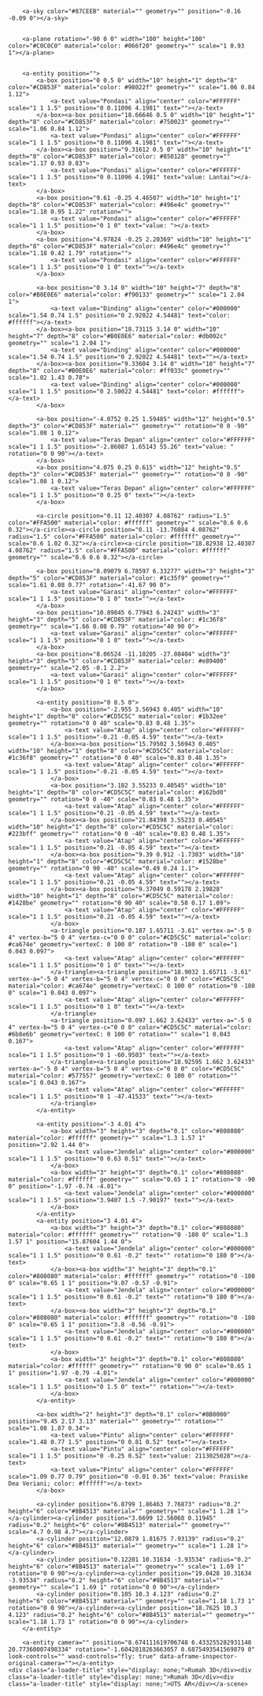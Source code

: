 <!DOCTYPE html>
<html>
<head>
  <title>UTS AR</title>
  <script src="https://aframe.io/releases/1.3.0/aframe.min.js"></script>
</head>
<body>
    <a-scene inspector="" keyboard-shortcuts="" screenshot="" vr-mode-ui="" device-orientation-permission-ui="">

        <a-sky color="#87CEEB" material="" geometry="" position="-0.16 -0.09 0"></a-sky>
    
    
        <a-plane rotation="-90 0 0" width="100" height="100" color="#C0C0C0" material="color: #066f20" geometry="" scale="1 0.93 1"></a-plane>
    
    
        <a-entity position="">
            <a-box position="0 0.5 0" width="10" height="1" depth="8" color="#CD853F" material="color: #98022f" geometry="" scale="1.06 0.84 1.12">
                <a-text value="Pondasi" align="center" color="#FFFFFF" scale="1 1 1.5" position="0 0.11096 4.1981" text=""></a-text>
            </a-box><a-box position="18.66646 0.5 0" width="10" height="1" depth="8" color="#CD853F" material="color: #750023" geometry="" scale="1.06 0.84 1.12">
                <a-text value="Pondasi" align="center" color="#FFFFFF" scale="1 1 1.5" position="0 0.11096 4.1981" text=""></a-text>
            </a-box><a-box position="9.31612 0.5 0" width="10" height="1" depth="8" color="#CD853F" material="color: #850128" geometry="" scale="1.17 0.93 0.83">
                <a-text value="Pondasi" align="center" color="#FFFFFF" scale="1 1 1.5" position="0 0.11096 4.1981" text="value: Lantai"></a-text>
            </a-box>
            <a-box position="9.61 -0.25 4.46507" width="10" height="1" depth="8" color="#CD853F" material="color: #496e4c" geometry="" scale="1.18 0.95 1.22" rotation="">
                <a-text value="Pondasi" align="center" color="#FFFFFF" scale="1 1 1.5" position="0 1 0" text="value: "></a-text>
            </a-box>
            <a-box position="4.97824 -0.25 2.20369" width="10" height="1" depth="8" color="#CD853F" material="color: #496e4c" geometry="" scale="1.18 0.42 1.79" rotation="">
                <a-text value="Pondasi" align="center" color="#FFFFFF" scale="1 1 1.5" position="0 1 0" text=""></a-text>
            </a-box>
    
            <a-box position="0 3.14 0" width="10" height="7" depth="8" color="#B0E0E6" material="color: #f90133" geometry="" scale="1 2.04 1">
                <a-text value="Dinding" align="center" color="#000000" scale="1.54 0.74 1.5" position="0 2.92022 4.54481" text="color: #ffffff"></a-text>
            </a-box><a-box position="18.73115 3.14 0" width="10" height="7" depth="8" color="#B0E0E6" material="color: #db002c" geometry="" scale="1 2.04 1">
                <a-text value="Dinding" align="center" color="#000000" scale="1.54 0.74 1.5" position="0 2.92022 4.54481" text=""></a-text>
            </a-box><a-box position="9.33604 3.14 0" width="10" height="7" depth="8" color="#B0E0E6" material="color: #ff033c" geometry="" scale="1.02 1.43 0.78">
                <a-text value="Dinding" align="center" color="#000000" scale="1 1 1.5" position="0 2.50022 4.54481" text="color: #ffffff"></a-text>
            </a-box>
    
            <a-box position="-4.0752 0.25 1.59485" width="12" height="0.5" depth="3" color="#CD853F" material="" geometry="" rotation="0 0 -90" scale="1.08 1 0.12">
                <a-text value="Teras Depan" align="center" color="#FFFFFF" scale="1 1 1.5" position="-2.86087 1.65143 55.26" text="value: " rotation="0 0 90"></a-text>
            </a-box>
            <a-box position="4.075 0.25 0.615" width="12" height="0.5" depth="3" color="#CD853F" material="" geometry="" rotation="0 0 -90" scale="1.08 1 0.12">
                <a-text value="Teras Depan" align="center" color="#FFFFFF" scale="1 1 1.5" position="0 0.25 0" text=""></a-text>
            </a-box>
    
            <a-circle position="0.11 12.40307 4.08762" radius="1.5" color="#FFA500" material="color: #ffffff" geometry="" scale="0.6 0.6 0.32"></a-circle><a-circle position="0.11 -13.76084 4.08762" radius="1.5" color="#FFA500" material="color: #ffffff" geometry="" scale="0.6 1.02 0.32"></a-circle><a-circle position="18.82938 12.40307 4.08762" radius="1.5" color="#FFA500" material="color: #ffffff" geometry="" scale="0.6 0.6 0.32"></a-circle>
    
            <a-box position="8.09079 6.78597 6.33277" width="3" height="3" depth="5" color="#CD853F" material="color: #1c35f9" geometry="" scale="1.61 0.08 0.77" rotation="-41.67 90 0">
                <a-text value="Garasi" align="center" color="#FFFFFF" scale="1 1 1.5" position="0 1 0" text=""></a-text>
            </a-box>
            <a-box position="10.89845 6.77943 6.24243" width="3" height="3" depth="5" color="#CD853F" material="color: #1c36f8" geometry="" scale="1.66 0.08 0.79" rotation="40 90 0">
                <a-text value="Garasi" align="center" color="#FFFFFF" scale="1 1 1.5" position="0 1 0" text=""></a-text>
            </a-box>
            <a-box position="8.06524 -11.10205 -27.08404" width="3" height="3" depth="5" color="#CD853F" material="color: #e89400" geometry="" scale="2.05 -0.1 2.2">
                <a-text value="Garasi" align="center" color="#FFFFFF" scale="1 1 1.5" position="0 1 0" text=""></a-text>
            </a-box>
    
            <a-entity position="0 8.5 0">
                <a-box position="-2.955 3.56943 0.405" width="10" height="1" depth="8" color="#CD5C5C" material="color: #1b32ee" geometry="" rotation="0 0 40" scale="0.83 0.48 1.35">
                    <a-text value="Atap" align="center" color="#FFFFFF" scale="1 1 1.5" position="-0.21 -0.05 4.59" text=""></a-text>
                </a-box><a-box position="15.79502 3.56943 0.405" width="10" height="1" depth="8" color="#CD5C5C" material="color: #1c36f8" geometry="" rotation="0 0 40" scale="0.83 0.48 1.35">
                    <a-text value="Atap" align="center" color="#FFFFFF" scale="1 1 1.5" position="-0.21 -0.05 4.59" text=""></a-text>
                </a-box>
                <a-box position="3.182 3.55233 0.40545" width="10" height="1" depth="8" color="#CD5C5C" material="color: #162bd0" geometry="" rotation="0 0 -40" scale="0.83 0.48 1.35">
                    <a-text value="Atap" align="center" color="#FFFFFF" scale="1 1 1.5" position="0.21 -0.05 4.59" text=""></a-text>
                </a-box><a-box position="21.84398 3.55233 0.40545" width="10" height="1" depth="8" color="#CD5C5C" material="color: #223bff" geometry="" rotation="0 0 -40" scale="0.83 0.48 1.35">
                    <a-text value="Atap" align="center" color="#FFFFFF" scale="1 1 1.5" position="0.21 -0.05 4.59" text=""></a-text>
                </a-box><a-box position="9.39 0.912 -1.7303" width="10" height="1" depth="8" color="#CD5C5C" material="color: #1528be" geometry="" rotation="0 90 -40" scale="0.49 0.24 1.1">
                    <a-text value="Atap" align="center" color="#FFFFFF" scale="1 1 1.5" position="0.21 -0.05 4.59" text=""></a-text>
                </a-box><a-box position="9.37049 0.59178 2.19828" width="10" height="1" depth="8" color="#CD5C5C" material="color: #1428be" geometry="" rotation="0 90 40" scale="0.58 0.17 1.09">
                    <a-text value="Atap" align="center" color="#FFFFFF" scale="1 1 1.5" position="0.21 -0.05 4.59" text=""></a-text>
                </a-box>
                <a-triangle position="0.187 1.65711 -3.61" vertex-a="-5 0 4" vertex-b="5 0 4" vertex-c="0 0 0" color="#CD5C5C" material="color: #ca674e" geometry="vertexC: 0 100 0" rotation="0 -180 0" scale="1 0.043 0.097">
                    <a-text value="Atap" align="center" color="#FFFFFF" scale="1 1 1.5" position="0 1 0" text=""></a-text>
                </a-triangle><a-triangle position="18.9032 1.65711 -3.61" vertex-a="-5 0 4" vertex-b="5 0 4" vertex-c="0 0 0" color="#CD5C5C" material="color: #ca674e" geometry="vertexC: 0 100 0" rotation="0 -180 0" scale="1 0.043 0.097">
                    <a-text value="Atap" align="center" color="#FFFFFF" scale="1 1 1.5" position="0 1 0" text=""></a-text>
                </a-triangle>
                <a-triangle position="0.097 1.662 3.62433" vertex-a="-5 0 4" vertex-b="5 0 4" vertex-c="0 0 0" color="#CD5C5C" material="color: #6b8e6b" geometry="vertexC: 0 100 0" rotation="" scale="1 0.043 0.167">
                    <a-text value="Atap" align="center" color="#FFFFFF" scale="1 1 1.5" position="0 1 -60.9503" text=""></a-text>
                </a-triangle><a-triangle position="18.92595 1.662 3.62433" vertex-a="-5 0 4" vertex-b="5 0 4" vertex-c="0 0 0" color="#CD5C5C" material="color: #577557" geometry="vertexC: 0 100 0" rotation="" scale="1 0.043 0.167">
                    <a-text value="Atap" align="center" color="#FFFFFF" scale="1 1 1.5" position="0 1 -47.41533" text=""></a-text>
                </a-triangle>
            </a-entity>
    
            <a-entity position="-3 4.01 4">
                <a-box width="3" height="3" depth="0.1" color="#808080" material="color: #ffffff" geometry="" scale="1.3 1.57 1" position="2.92 1.44 0">
                    <a-text value="Jendela" align="center" color="#000000" scale="1 1 1.5" position="0 0.63 0.51" text=""></a-text>
                </a-box>
                <a-box width="3" height="3" depth="0.1" color="#808080" material="color: #ffffff" geometry="" scale="0.65 1 1" rotation="0 -90 0" position="-1.97 -0.74 -4.01">
                    <a-text value="Jendela" align="center" color="#000000" scale="1 1 1.5" position="3.9407 1.5 -7.90197" text=""></a-text>
                </a-box>
            </a-entity>
            <a-entity position="3 4.01 4">
                <a-box width="3" height="3" depth="0.1" color="#808080" material="color: #ffffff" geometry="" rotation="0 -180 0" scale="1.3 1.57 1" position="15.87604 1.44 0">
                    <a-text value="Jendela" align="center" color="#000000" scale="1 1 1.5" position="0 0.61 -0.2" text="" rotation="0 180 0"></a-text>
                </a-box><a-box width="3" height="3" depth="0.1" color="#808080" material="color: #ffffff" geometry="" rotation="0 -180 0" scale="0.65 1 1" position="9.07 -0.57 -0.91">
                    <a-text value="Jendela" align="center" color="#000000" scale="1 1 1.5" position="0 0.61 -0.2" text="" rotation="0 180 0"></a-text>
                </a-box><a-box width="3" height="3" depth="0.1" color="#808080" material="color: #ffffff" geometry="" rotation="0 -180 0" scale="0.65 1 1" position="3.8 -0.56 -0.91">
                    <a-text value="Jendela" align="center" color="#000000" scale="1 1 1.5" position="0 0.61 -0.2" text="" rotation="0 180 0"></a-text>
                </a-box>
                <a-box width="3" height="3" depth="0.1" color="#808080" material="color: #ffffff" geometry="" rotation="0 90 0" scale="0.65 1 1" position="1.97 -0.79 -4.01">
                    <a-text value="Jendela" align="center" color="#000000" scale="1 1 1.5" position="0 1.5 0" text="" rotation=""></a-text>
                </a-box>
            </a-entity>
    
            <a-box width="2" height="3" depth="0.1" color="#8B0000" position="9.45 2.17 3.13" material="" geometry="" rotation="" scale="1.08 1.87 0.34">
                <a-text value="Pintu" align="center" color="#FFFFFF" scale="1.48 0.77 1.5" position="0 0.81 0.52" text=""></a-text>
                <a-text value="Pintu" align="center" color="#FFFFFF" scale="1 1 1.5" position="0 -0.25 0.52" text="value: 2113025028"></a-text>
                <a-text value="Pintu" align="center" color="#FFFFFF" scale="1.09 0.77 0.79" position="0 -0.01 0.36" text="value: Prasiske Dea Veriani; color: #ffffff"></a-text>
            </a-box>
    
            <a-cylinder position="6.8799 1.86463 7.76873" radius="0.2" height="6" color="#8B4513" material="" geometry="" scale="1 1.28 1"></a-cylinder><a-cylinder position="3.6699 12.56068 0.11945" radius="0.2" height="6" color="#8B4513" material="" geometry="" scale="4.7 0.98 4.7"></a-cylinder>
            <a-cylinder position="12.0879 1.81675 7.93139" radius="0.2" height="6" color="#8B4513" material="" geometry="" scale="1 1.28 1"></a-cylinder>
            <a-cylinder position="0.12201 10.31634 -3.93534" radius="0.2" height="6" color="#8B4513" material="" geometry="" scale="1 1.69 1" rotation="0 0 90"></a-cylinder><a-cylinder position="19.0428 10.31634 -3.93534" radius="0.2" height="6" color="#8B4513" material="" geometry="" scale="1 1.69 1" rotation="0 0 90"></a-cylinder>
            <a-cylinder position="0.105 10.3 4.123" radius="0.2" height="6" color="#8B4513" material="" geometry="" scale="1.18 1.73 1" rotation="0 0 90"></a-cylinder><a-cylinder position="18.7625 10.3 4.123" radius="0.2" height="6" color="#8B4513" material="" geometry="" scale="1.18 1.73 1" rotation="0 0 90"></a-cylinder>
        </a-entity>
    
        <a-entity camera="" position="8.674111619706748 6.433255282931148 20.77360007498334" rotation="-1.6042818263663057 0.6875493541569879 0" look-controls="" wasd-controls="fly: true" data-aframe-inspector-original-camera=""></a-entity>
    <div class="a-loader-title" style="display: none;">Rumah 3D</div><div class="a-loader-title" style="display: none;">Rumah 3D</div><div class="a-loader-title" style="display: none;">UTS AR</div></a-scene>

</body>
</html>
